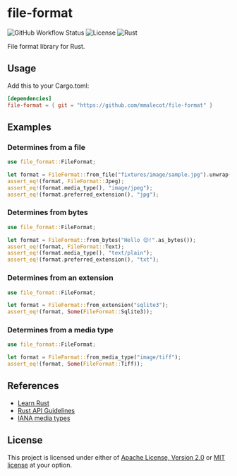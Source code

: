 # file-format

![GitHub Workflow Status](https://img.shields.io/github/workflow/status/mmalecot/file-format/CI)
![License](https://img.shields.io/badge/license-MIT%2FApache--2.0-blue.svg)
![Rust](https://img.shields.io/badge/rust-1.54+-blueviolet.svg?logo=rust)

File format library for Rust.

## Usage

Add this to your Cargo.toml:

```toml
[dependencies]
file-format = { git = "https://github.com/mmalecot/file-format" }
```

## Examples

### Determines from a file

```rust
use file_format::FileFormat;

let format = FileFormat::from_file("fixtures/image/sample.jpg").unwrap();
assert_eq!(format, FileFormat::Jpeg);
assert_eq!(format.media_type(), "image/jpeg");
assert_eq!(format.preferred_extension(), "jpg");
```

### Determines from bytes

```rust
use file_format::FileFormat;

let format = FileFormat::from_bytes("Hello 😊!".as_bytes());
assert_eq!(format, FileFormat::Text);
assert_eq!(format.media_type(), "text/plain");
assert_eq!(format.preferred_extension(), "txt");
```

### Determines from an extension

```rust
use file_format::FileFormat;

let format = FileFormat::from_extension("sqlite3");
assert_eq!(format, Some(FileFormat::Sqlite3));
```

### Determines from a media type

```rust
use file_format::FileFormat;

let format = FileFormat::from_media_type("image/tiff");
assert_eq!(format, Some(FileFormat::Tiff));
```

## References

* [Learn Rust](https://www.rust-lang.org/learn)
* [Rust API Guidelines](https://rust-lang.github.io/api-guidelines/)
* [IANA media types](https://www.iana.org/assignments/media-types/media-types.xhtml)

## License

This project is licensed under either of [Apache License, Version 2.0](LICENSE-APACHE) or [MIT license](LICENSE-MIT) at your option.
